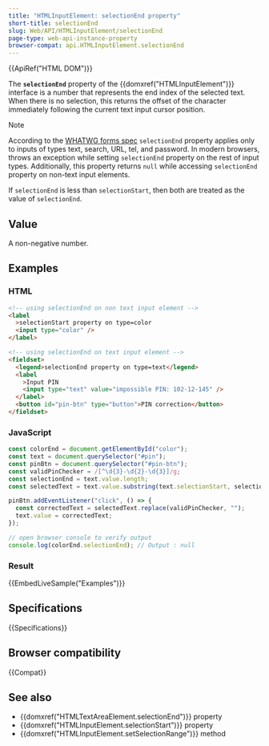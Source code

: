 ```yaml
---
title: "HTMLInputElement: selectionEnd property"
short-title: selectionEnd
slug: Web/API/HTMLInputElement/selectionEnd
page-type: web-api-instance-property
browser-compat: api.HTMLInputElement.selectionEnd
---
```


{{ApiRef("HTML DOM")}}

The **`selectionEnd`** property of the {{domxref("HTMLInputElement")}} interface is a number that represents the end index of the selected text. When there is no selection, this returns the offset of the character immediately following the current text input cursor position.

> [!NOTE]
> According to the [WHATWG forms spec](https://html.spec.whatwg.org/multipage/forms.html#concept-input-apply) `selectionEnd` property applies only to inputs of types text, search, URL, tel, and password. In modern browsers, throws an exception while setting `selectionEnd` property on the rest of input types. Additionally, this property returns `null` while accessing `selectionEnd` property on non-text input elements.

If `selectionEnd` is less than `selectionStart`, then both are
treated as the value of `selectionEnd`.

## Value

A non-negative number.

## Examples

### HTML

```html
<!-- using selectionEnd on non text input element -->
<label
  >selectionStart property on type=color
  <input type="color" />
</label>

<!-- using selectionEnd on text input element -->
<fieldset>
  <legend>selectionEnd property on type=text</legend>
  <label
    >Input PIN
    <input type="text" value="impossible PIN: 102-12-145" />
  </label>
  <button id="pin-btn" type="button">PIN correction</button>
</fieldset>
```

### JavaScript

```js
const colorEnd = document.getElementById("color");
const text = document.querySelector("#pin");
const pinBtn = document.querySelector("#pin-btn");
const validPinChecker = /[^\d{3}-\d{2}-\d{3}]/g;
const selectionEnd = text.value.length;
const selectedText = text.value.substring(text.selectionStart, selectionEnd);

pinBtn.addEventListener("click", () => {
  const correctedText = selectedText.replace(validPinChecker, "");
  text.value = correctedText;
});

// open browser console to verify output
console.log(colorEnd.selectionEnd); // Output : null
```

### Result

{{EmbedLiveSample("Examples")}}

## Specifications

{{Specifications}}

## Browser compatibility

{{Compat}}

## See also

- {{domxref("HTMLTextAreaElement.selectionEnd")}} property
- {{domxref("HTMLInputElement.selectionStart")}} property
- {{domxref("HTMLInputElement.setSelectionRange")}} method
